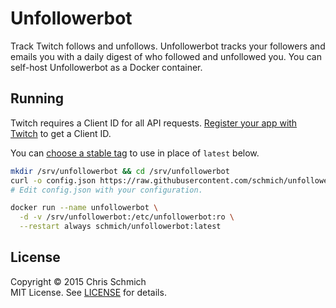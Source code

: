 # Unfollowerbot

Track Twitch follows and unfollows. Unfollowerbot tracks your followers and emails you with a daily digest of who followed and unfollowed you. You can self-host Unfollowerbot as a Docker container.

## Running

Twitch requires a Client ID for all API requests. [Register your app with Twitch](https://www.twitch.tv/kraken/oauth2/clients/new) to get a Client ID.

You can [choose a stable tag](https://hub.docker.com/r/schmich/unfollowerbot/tags) to use in place of `latest` below.

```bash
mkdir /srv/unfollowerbot && cd /srv/unfollowerbot
curl -o config.json https://raw.githubusercontent.com/schmich/unfollowerbot/master/config.json.tpl
# Edit config.json with your configuration.

docker run --name unfollowerbot \
  -d -v /srv/unfollowerbot:/etc/unfollowerbot:ro \
  --restart always schmich/unfollowerbot:latest
```

## License

Copyright &copy; 2015 Chris Schmich  
MIT License. See [LICENSE](LICENSE) for details.
